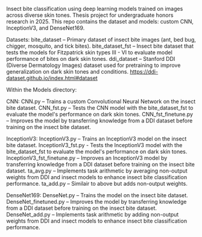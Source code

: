 Insect bite classification using deep learning models trained on images across diverse skin tones. Thesis project for undergraduate honors research in 2025.
This repo contains the dataset and models: custom CNN, InceptionV3, and DenseNet169. 

Datasets: 
bite_dataset – Primary dataset of insect bite images (ant, bed bug, chigger, mosquito, and tick bites).
bite_dataset_fst – Insect bite dataset that tests the models for Fitzpatrick skin types III - VI to evaluate model performance of bites on dark skin tones.
ddi_dataset – Stanford DDI (Diverse Dermatology Images) dataset used for pretraining to improve generalization on dark skin tones and conditions.
https://ddi-dataset.github.io/index.html#dataset

Within the Models directory:

CNN: 
CNN.py – Trains a custom Convolutional Neural Network on the insect bite dataset.
CNN_fst.py – Tests the CNN model with the bite_dataset_fst to evaluate the model's performance on dark skin tones.
CNN_fst_finetune.py – Improves the model by transferring knowledge from a DDI dataset before training on the insect bite dataset.

InceptionV3: 
InceptionV3.py – Trains an InceptionV3 model on the insect bite dataset.
InceptionV3_fst.py - Tests the InceptionV3 model with the bite_dataset_fst to evaluate the model's performance on dark skin tones.
InceptionV3_fst_finetune.py – Improves an InceptionV3 model by transferring knowledge from a DDI dataset before training on the insect bite dataset.
ta_avg.py – Implements task arithmetic by averaging non-output weights from DDI and insect models to enhance insect bite classification performance.
ta_add.py – Similair to above but adds non-output weights.

DenseNet169: 
DenseNet.py – Trains the model on the insect bite dataset.
DenseNet_finetuned.py – Improves the model by transferring knowledge from a DDI dataset before training on the insect bite dataset.
DenseNet_add.py – Implements task arithmetic by adding non-output weights from DDI and insect models to enhance insect bite classification performance.
